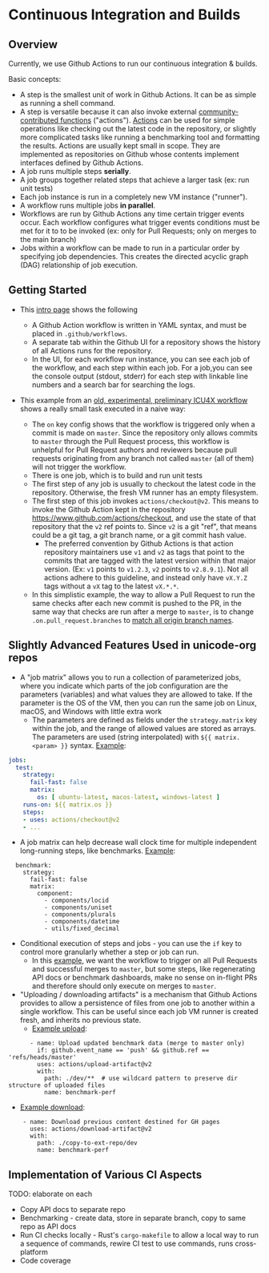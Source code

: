# Continuous Integration and Builds

## Overview

Currently, we use Github Actions to run our continuous integration & builds.

Basic concepts:

* A step is the smallest unit of work in Github Actions. It can be as simple as running a shell command.
* A step is versatile because it can also invoke external [community-contributed functions](https://github.com/marketplace?type=actions) ("actions"). [Actions](https://docs.github.com/en/free-pro-team@latest/actions/learn-github-actions/introduction-to-github-actions) can be used for simple operations like checking out the latest code in the repository, or slightly more complicated tasks like running a benchmarking tool and formatting the results. Actions are usually kept small in scope. They are implemented as repositories on Github whose contents implement interfaces defined by Github Actions.
* A job runs multiple steps **serially**.
* A job groups together related steps that achieve a larger task (ex: run unit tests)
* Each job instance is run in a completely new VM instance ("runner").
* A workflow runs multiple jobs **in parallel**.
* Workflows are run by Github Actions any time certain trigger events occur. Each workflow configures what trigger events conditions must be met for it to to be invoked (ex: only for Pull Requests; only on merges to the main branch)
* Jobs within a workflow can be made to run in a particular order by specifying job dependencies. This creates the directed acyclic graph (DAG) relationship of job execution.

## Getting Started

* This [intro page](https://docs.github.com/en/free-pro-team@latest/actions/learn-github-actions/introduction-to-github-actions) shows the following
  * A Github Action workflow is written in YAML syntax, and must be placed in `.github/workflows`.
  * A separate tab within the Github UI for a repository shows the history of all Actions runs for the repository.
  * In the UI, for each workflow run instance, you can see each job of the workflow, and each step within each job.  For a job,you can see the console output (stdout, stderr) for each step with linkable line numbers and a search bar for searching the logs.

* This example from an [old, experimental, preliminary ICU4X workflow](https://github.com/unicode-org/icu4x/commit/466eaa3a72635b01cfc1be33e1c899e33147301a) shows a really small task executed in a naive way:
  * The `on` key config shows that the workflow is triggered only when a commit is made on `master`. Since the repository only allows commits to `master` through the Pull Request process, this workflow is unhelpful for Pull Request authors and reviewers because pull requests originating from any branch not called `master` (all of them) will not trigger the workflow.
  * There is one job, which is to build and run unit tests
  * The first step of any job is usually to checkout the latest code in the repository. Otherwise, the fresh VM runner has an empty filesystem.
  * The first step of this job invokes `actions/checkout@v2`. This means to invoke the Github Action kept in the repository https://www.github.com/actions/checkout, and use the state of that repository that the `v2` ref points to. Since `v2` is a git "ref", that means could be a git tag, a git branch name, or a git commit hash value.
    * The preferred convention by Github Actions is that action repository maintainers use `v1` and `v2` as tags that point to the commits that are tagged with the latest version within that major version. (Ex: `v1` points to `v1.2.3`, `v2` points to `v2.8.9.1`). Not all actions adhere to this guideline, and instead only have `vX.Y.Z` tags without a `vX` tag to the latest `vX.*.*`.
  * In this simplistic example, the way to allow a Pull Request to run the same checks after each new commit is pushed to the PR, in the same way that checks are run after a merge to `master`, is to change `.on.pull_request.branches` to [match all origin branch names](https://github.com/unicode-org/icu4x/commit/16ae4611738fbe94b36e17b77aee6cc541c0a171).

## Slightly Advanced Features Used in unicode-org repos

* A "job matrix" allows you to run a collection of parameterized jobs, where you indicate which parts of the job configuration are the parameters (variables) and what values they are allowed to take. If the parameter is the OS of the VM, then you can run the same job on Linux, macOS, and Windows with little extra work
  * The parameters are defined as fields under the `strategy.matrix` key within the job, and the range of allowed values are stored as arrays. The parameters are used (string interpolated) with `${{ matrix.<param> }}` syntax. [Example](https://github.com/unicode-org/icu4x/blob/master/.github/workflows/build-test.yml#L17-L21):
```yml
jobs:
  test:
    strategy:
      fail-fast: false
      matrix:
        os: [ ubuntu-latest, macos-latest, windows-latest ]
    runs-on: ${{ matrix.os }}
    steps:
    - uses: actions/checkout@v2
    - ...
```
  * A job matrix can help decrease wall clock time for multiple independent long-running steps, like benchmarks. [Example](https://github.com/unicode-org/icu4x/blob/master/.github/workflows/build-test.yml#L115-L127):
```
  benchmark:
    strategy:
      fail-fast: false
      matrix:
        component:
          - components/locid
          - components/uniset
          - components/plurals
          - components/datetime
          - utils/fixed_decimal
```
* Conditional execution of steps and jobs - you can use the `if` key to control more granularly whether a step or job can run.
  * In this [example](https://github.com/unicode-org/icu4x/blob/master/.github/workflows/build-test.yml#L168), we want the workflow to trigger on all Pull Requests and successful merges to `master`, but some steps, like regenerating API docs or benchmark dashboards, make no sense on in-flight PRs and therefore should only execute on merges to `master`.
* "Uploading / downloading artifacts" is a mechanism that Github Actions provides to allow a persistence of files from one job to another within a single workflow. This can be useful since each job VM runner is created fresh, and inherits no previous state.
  * [Example upload](https://github.com/unicode-org/icu4x/blob/master/.github/workflows/build-test.yml#L213-L218):
```
      - name: Upload updated benchmark data (merge to master only)
        if: github.event_name == 'push' && github.ref == 'refs/heads/master'
        uses: actions/upload-artifact@v2
        with:
          path: ./dev/**  # use wildcard pattern to preserve dir structure of uploaded files
          name: benchmark-perf
```
  * [Example download](https://github.com/unicode-org/icu4x/blob/master/.github/workflows/build-test.yml#L246-L250):
```
    - name: Download previous content destined for GH pages
      uses: actions/download-artifact@v2
      with:
        path: ./copy-to-ext-repo/dev
        name: benchmark-perf
```
## Implementation of Various CI Aspects

TODO: elaborate on each

* Copy API docs to separate repo
* Benchmarking - create data, store in separate branch, copy to same repo as API docs
* Run CI checks locally - Rust's `cargo-makefile` to allow a local way to run a sequence of commands, rewire CI test to use commands, runs cross-platform
* Code coverage
